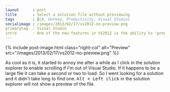 ```yaml
---
layout      : post
title       : Select a solution file without previewing
tags        : [C#, Hotkey, Productivity, Visual Studio]
socialimage : /images/2013/02/17/vs2012-no-preview.png
primarytag  : Visual Studio
intro       : One of the new features in VS2012 is the ability to 'preview' a file instead of opening it fully which will open it in the 'preview' pane (docked to the right). To do this <kbd><kbd>Left click</kbd></kbd> on the file in the solution explorer. The great thing about it is that you can only have one preview open at a time. So when you're searching for something looking through several files in the process, the ones that aren't needed will close themselves.
---
```


{% include post-image.html class="right-col" alt="Preview" src="/images/2013/02/17/vs2012-no-preview.png" %}

As cool as it is, it started to annoy me after a while as I click in the solution explorer to enable scrolling if I'm out of Visual Studio. If it happens to be a large file it can take a second or two to load. So I went looking for a solution and it didn't take long to find one. <kbd><kbd>Alt</kbd> + <kbd>Left click</kbd></kbd> in the solution explorer will not show a preview of the file.

<div class="clear"><!----></div>